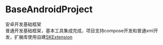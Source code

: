 # BaseAndroidProject
安卓开发基础框架  
普通开发基础框架，基本工具集成完成，项目支持compose开发和普通xml开发，扩展库使用自建[SKExtension](https://github.com/SilverIceKey/SKExtension)
